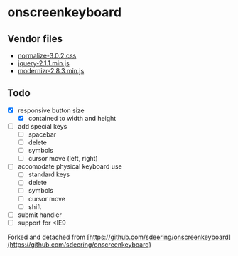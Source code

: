 # onscreenkeyboard

## Vendor files

- [normalize-3.0.2.css](https://github.com/necolas/normalize.css/)
- [jquery-2.1.1.min.js](https://github.com/jquery/jquery)
- [modernizr-2.8.3.min.js](https://github.com/Modernizr/Modernizr)


## Todo

- [x] responsive button size
    - [x] contained to width and height
- [ ] add special keys
    - [ ] spacebar
    - [ ] delete
    - [ ] symbols
    - [ ] cursor move (left, right)
- [ ] accomodate physical keyboard use
    - [ ] standard keys
    - [ ] delete
    - [ ] symbols
    - [ ] cursor move
    - [ ] shift
- [ ] submit handler
- [ ] support for <IE9

Forked and detached from [https://github.com/sdeering/onscreenkeyboard](https://github.com/sdeering/onscreenkeyboard)